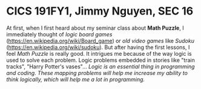 # CICS 191FY1, Jimmy Nguyen, SEC 16
At first, when I first heard about my seminar class about **Math Puzzle**, I immediately thought of *logic board games* (https://en.wikipedia.org/wiki/Board_game) or *old video games* like *Sudoku* (https://en.wikipedia.org/wiki/sudoku). 
But after having the first lessons, I feel *Math Puzzle* is really good. It intrigues me because of the way logic is used to solve each problem. Logic problems embedded in stories like "train tracks", "Harry Potter's vases"...
*Logic is an essential thing in programming and coding. These mapping problems will help me increase my ability to think logically, which will help me a lot in programming.*

